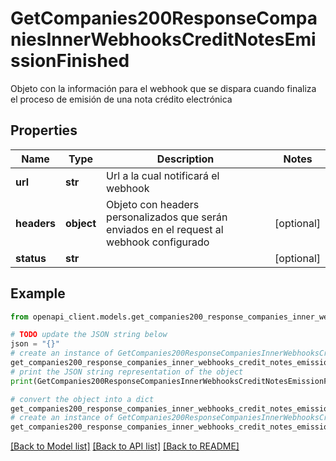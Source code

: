 # GetCompanies200ResponseCompaniesInnerWebhooksCreditNotesEmissionFinished

Objeto con la información para el webhook que se dispara cuando finaliza el proceso de emisión de una nota crédito electrónica

## Properties

Name | Type | Description | Notes
------------ | ------------- | ------------- | -------------
**url** | **str** | Url a la cual notificará el webhook | 
**headers** | **object** | Objeto con headers personalizados que serán enviados en el request al webhook configurado | [optional] 
**status** | **str** |  | [optional] 

## Example

```python
from openapi_client.models.get_companies200_response_companies_inner_webhooks_credit_notes_emission_finished import GetCompanies200ResponseCompaniesInnerWebhooksCreditNotesEmissionFinished

# TODO update the JSON string below
json = "{}"
# create an instance of GetCompanies200ResponseCompaniesInnerWebhooksCreditNotesEmissionFinished from a JSON string
get_companies200_response_companies_inner_webhooks_credit_notes_emission_finished_instance = GetCompanies200ResponseCompaniesInnerWebhooksCreditNotesEmissionFinished.from_json(json)
# print the JSON string representation of the object
print(GetCompanies200ResponseCompaniesInnerWebhooksCreditNotesEmissionFinished.to_json())

# convert the object into a dict
get_companies200_response_companies_inner_webhooks_credit_notes_emission_finished_dict = get_companies200_response_companies_inner_webhooks_credit_notes_emission_finished_instance.to_dict()
# create an instance of GetCompanies200ResponseCompaniesInnerWebhooksCreditNotesEmissionFinished from a dict
get_companies200_response_companies_inner_webhooks_credit_notes_emission_finished_from_dict = GetCompanies200ResponseCompaniesInnerWebhooksCreditNotesEmissionFinished.from_dict(get_companies200_response_companies_inner_webhooks_credit_notes_emission_finished_dict)
```
[[Back to Model list]](../README.md#documentation-for-models) [[Back to API list]](../README.md#documentation-for-api-endpoints) [[Back to README]](../README.md)


